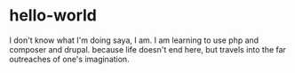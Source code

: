 # hello-world
I don't know what I'm doing
saya, I am. I am learning to use php and composer and drupal. because life doesn't end here, but travels into the far outreaches of one's imagination.
